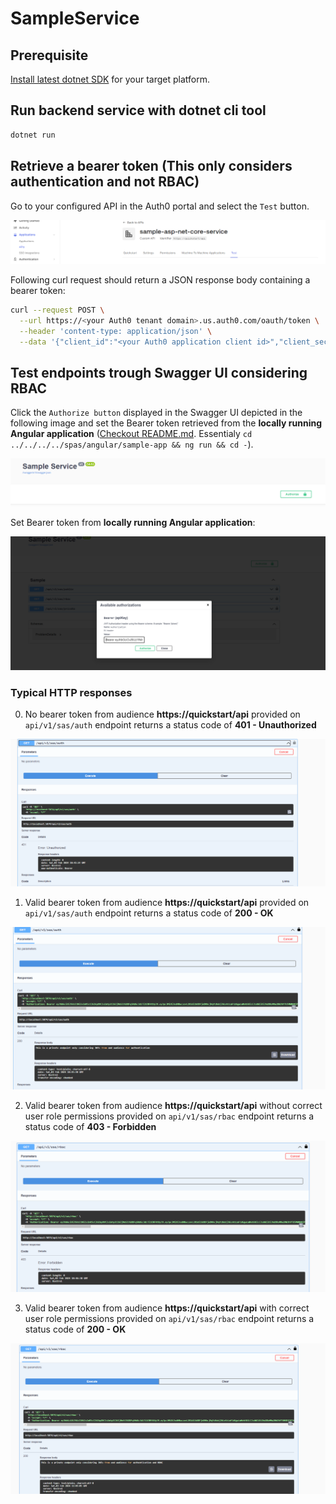 # SampleService

## Prerequisite

[Install latest dotnet SDK](https://dotnet.microsoft.com/en-us/download) for your target platform.

## Run backend service with dotnet cli tool

```sh
dotnet run
```

## Retrieve a bearer token (This only considers authentication and not RBAC)

Go to your configured API in the Auth0 portal and select the `Test` button. 

![Auth0 portal view with test button](./images/auth0-portal-view001.PNG)

Following curl request should return a JSON response body containing a bearer token:

```sh
curl --request POST \
  --url https://<your Auth0 tenant domain>.us.auth0.com/oauth/token \
  --header 'content-type: application/json' \
  --data '{"client_id":"<your Auth0 application client id>","client_secret":"<your Auth0 application client secret>","audience":"<your Auth0 applicatio audience, e.g. https://quickstart/api>","grant_type":"client_credentials"}'
```

## Test endpoints trough Swagger UI considering RBAC

Click the `Authorize button` displayed in the Swagger UI depicted in the following image and set the Bearer token retrieved from the **locally running Angular application** ([Checkout README.md](../../../../spas/angular/sample-app/README.md). Essentialy `cd ../../../../spas/angular/sample-app && ng run && cd -`). 

![Click on the swagger UI authorization button](./images/swagger-ui-authorization-button.PNG)

Set Bearer token from **locally running Angular application**:

![Set bearer token retrieved from ](./images/set-bearer-token.PNG)

### Typical HTTP responses

0. No bearer token from audience **https://quickstart/api** provided on `api/v1/sas/auth` endpoint returns a status code of **401 - Unauthorized**

![401 response](./images/401-response.PNG)

1. Valid bearer token from audience **https://quickstart/api** provided on `api/v1/sas/auth` endpoint returns a status code of **200 - OK**

![200 response](./images/200-response-auth-endpoint.PNG)

2. Valid bearer token from audience **https://quickstart/api** without correct user role permissions provided on `api/v1/sas/rbac` endpoint returns a status code of **403 - Forbidden**

![403 response](./images/403-response.PNG)

3. Valid bearer token from audience **https://quickstart/api** with correct user role permissions provided on `api/v1/sas/rbac` endpoint returns a status code of **200 - OK**

![200 response](./images/200-response-rbac-endpoint.PNG)